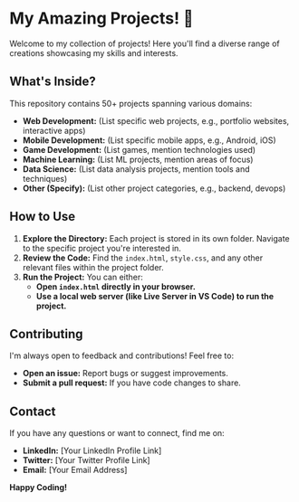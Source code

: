 <h1>My Amazing Projects! 🎉</h1> 
Welcome to my collection of projects! Here you'll find a diverse range of creations showcasing my skills and interests. 
<h2>What's Inside?</h2> 
This repository contains 50+ projects spanning various domains: 
<ul> 
<li><strong>Web Development:</strong>  (List specific web projects, e.g., portfolio websites, interactive apps)</li> 
<li><strong>Mobile Development:</strong> (List specific mobile apps, e.g., Android, iOS)</li> 
<li><strong>Game Development:</strong> (List games, mention technologies used)</li> 
<li><strong>Machine Learning:</strong> (List ML projects, mention areas of focus)</li> 
<li><strong>Data Science:</strong> (List data analysis projects, mention tools and techniques)</li> 
<li><strong>Other (Specify):</strong> (List other project categories, e.g., backend, devops)</li> 
</ul> 
<h2>How to Use</h2> 
<ol> 
<li><strong>Explore the Directory:</strong> Each project is stored in its own folder. Navigate to the specific project you're interested in.</li> 
<li><strong>Review the Code:</strong> Find the <code>index.html</code>, <code>style.css</code>, and any other relevant files within the project folder.</li> 
<li><strong>Run the Project:</strong> You can either:<ul> 
<li><strong>Open <code>index.html</code> directly in your browser.</strong> </li> 
<li><strong>Use a local web server (like Live Server in VS Code) to run the project.</strong></li> 
</ul> 
</li> 
</ol> 
<h2>Contributing</h2> 
I'm always open to feedback and contributions! Feel free to: 
<ul> 
<li><strong>Open an issue:</strong> Report bugs or suggest improvements.</li> 
<li><strong>Submit a pull request:</strong> If you have code changes to share.</li> 
</ul> 
<h2>Contact</h2> 
If you have any questions or want to connect, find me on: 
<ul> 
<li><strong>LinkedIn:</strong> [Your LinkedIn Profile Link]</li> 
<li><strong>Twitter:</strong> [Your Twitter Profile Link]</li> 
<li><strong>Email:</strong> [Your Email Address]</li> 
</ul> 
<strong>Happy Coding!</strong> 
